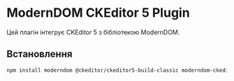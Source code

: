 # ModernDOM CKEditor 5 Plugin

Цей плагін інтегрує CKEditor 5 з бібліотекою ModernDOM.

## Встановлення

```bash
npm install moderndom @ckeditor/ckeditor5-build-classic moderndom-ckeditor-plugin
```
